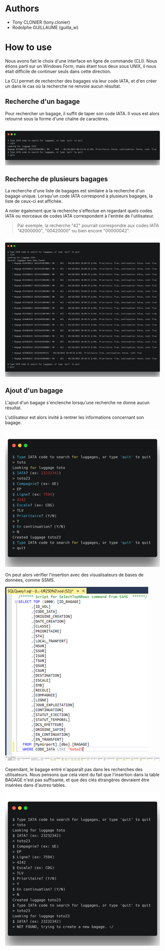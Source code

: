 # Authors

* Tony CLONIER (tony.clonier)
* Rodolphe GUILLAUME (guilla_w)

# How to use

Nous avons fait le choix d'une interface en ligne de commande (CLI).
Nous étions parti sur un Windows Form, mais étant tous deux sous UNIX, il nous était difficile de continuer seuls dans cette direction.

La CLI permet de rechercher des bagages via leur code IATA, et d'en créer un dans le cas où la recherche ne renvoie aucun résultat.

## Recherche d'un bagage

Pour rechercher un bagage, il suffit de taper son code IATA. Il vous est alors retourné sous la forme d'une chaîne de caractères.

![](./misc/one-bagage.png)

## Recherche de plusieurs bagages

La recherche d'une liste de bagages est similaire à la recherche d'un bagage unique.
Lorsqu'un code IATA correspond à plusieurs bagages, la liste de ceux-ci est affichée.

A noter également que la recherche s'effectue en regardant quels codes IATA ou morceaux de codes IATA correspondent à l'entrée de l'utilisateur.

> Par exemple, la recherche "42" pourrait correspondre aux codes IATA "42000000", "00420000" ou bien encore "00000042".

![](./misc/list-bagages.png)

## Ajout d'un bagage

L'ajout d'un bagage s'enclenche lorsqu'une recherche ne donne aucun résultat.

L'utilisateur est alors invité à rentrer les informations concernant son bagage.

![](./misc/insert-bagage.png)

On peut alors vérifier l'insertion avec des visualisateurs de bases de données, comme SSMS.

![](./misc/query.PNG)
![](./misc/query-result.PNG)

Cependant, le bagage entré n'apparaît pas dans les recherches des utilisateurs.
Nous pensons que cela vient du fait que l'insertion dans la table BAGAGE n'est pas suffisante, et que des clés étrangères devraient être insérées dans d'autres tables.

![](./misc/not-found.png)
